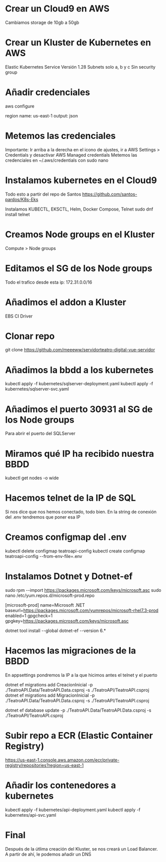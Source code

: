 # Crear un Cloud9 en AWS
Cambiamos storage de 10gb a 50gb

# Crear un Kluster de Kubernetes en AWS
Elastic Kubernetes Service
Versión 1.28
Subnets solo a, b y c
Sin security group

# Añadir credenciales
aws configure

region name: us-east-1
output: json

# Metemos las credenciales
Importante: Ir arriba a la derecha en el icono de ajustes, ir a AWS Settings > Credentials y desactivar AWS Managed credentials
Metemos las credenciales en ~/.aws/credentials con sudo nano

# Instalamos kubernetes en el Cloud9
Todo esto a partir del repo de Santos
https://github.com/santos-pardos/K8s-Eks

Instalamos KUBECTL, EKSCTL, Helm, Docker Compose, Telnet
sudo dnf install telnet

# Creamos Node groups en el Kluster
Compute > Node groups

# Editamos el SG de los Node groups
Todo el trafico desde esta ip: 172.31.0.0/16

# Añadimos el addon a Kluster
EBS CI Driver

# Clonar repo
git clone https://github.com/meeeww/servidorteatro-digital-vue-servidor

# Añadimos la bbdd a los kubernetes
kubectl apply -f kubernetes/sqlserver-deployment.yaml
kubectl apply -f kubernetes/sqlserver-svc.yaml

# Añadimos el puerto 30931 al SG de los Node groups
Para abrir el puerto del SQLServer

# Miramos qué IP ha recibido nuestra BBDD
kubectl get nodes -o wide

# Hacemos telnet de la IP de SQL
Si nos dice que nos hemos conectado, todo bien. En la string de conexión del .env tendremos que poner esa IP

# Creamos configmap del .env
kubectl delete configmap teatroapi-config
kubectl create configmap teatroapi-config --from-env-file=.env

# Instalamos Dotnet y Dotnet-ef
sudo rpm --import https://packages.microsoft.com/keys/microsoft.asc
sudo nano /etc/yum.repos.d/microsoft-prod.repo

[microsoft-prod]
name=Microsoft .NET
baseurl=https://packages.microsoft.com/yumrepos/microsoft-rhel7.3-prod
enabled=1
gpgcheck=1
gpgkey=https://packages.microsoft.com/keys/microsoft.asc

dotnet tool install --global dotnet-ef --version 6.*

# Hacemos las migraciones de la BBDD
En appsettings pondremos la IP a la que hicimos antes el telnet y el puerto

dotnet ef migrations add CreacionInicial -p ./TeatroAPI.Data/TeatroAPI.Data.csproj -s ./TeatroAPI/TeatroAPI.csproj
dotnet ef migrations add MigracionInicial -p ./TeatroAPI.Data/TeatroAPI.Data.csproj -s ./TeatroAPI/TeatroAPI.csproj

dotnet ef database update  -p ./TeatroAPI.Data/TeatroAPI.Data.csproj -s ./TeatroAPI/TeatroAPI.csproj

# Subir repo a ECR (Elastic Container Registry)
https://us-east-1.console.aws.amazon.com/ecr/private-registry/repositories?region=us-east-1
# Añadir los contenedores a kubernetes
kubectl apply -f kubernetes/api-deployment.yaml
kubectl apply -f kubernetes/api-svc.yaml

# Final
Después de la útlima creación del Kluster, se nos creará un Load Balancer. A partir de ahí, le podemos añadir un DNS